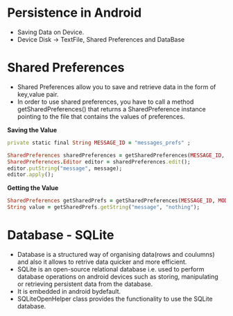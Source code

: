 # Persistence in Android

- Saving Data on Device.
- Device Disk -> TextFile, Shared Preferences and DataBase

# Shared Preferences

- Shared Preferences allow you to save and retrieve data in the form of key,value pair.
- In order to use shared preferences, you have to call a method getSharedPreferences() that returns a SharedPreference instance pointing to the file that contains the values of preferences.

__Saving the Value__

```ruby
private static final String MESSAGE_ID = "messages_prefs" ;

SharedPreferences sharedPreferences = getSharedPreferences(MESSAGE_ID, MODE_PRIVATE);
SharedPreferences.Editor editor = sharedPreferences.edit();
editor.putString("message", message);
editor.apply();
```
__Getting the Value__

```ruby
SharedPreferences getSharedPrefs = getSharedPreferences(MESSAGE_ID, MODE_PRIVATE);
String value = getSharedPrefs.getString("message", "nothing");
```

# Database - SQLite

- Database is a structured way of organising data(rows and coulumns) and also it allows to retrive data quicker and more efficient.
- SQLite is an open-source relational database i.e. used to perform database operations on android devices such as storing, manipulating or retrieving persistent data from the database.
- It is embedded in android bydefault.
- SQLiteOpenHelper class provides the functionality to use the SQLite database.
